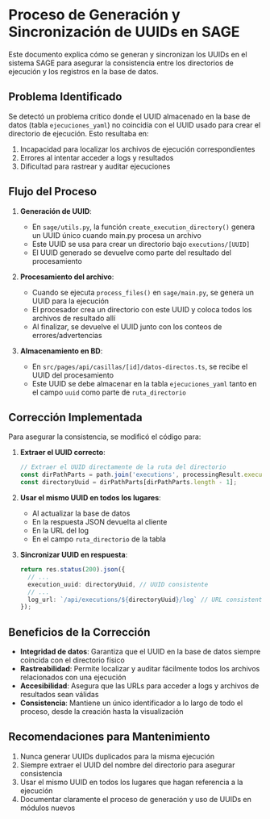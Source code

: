 # Proceso de Generación y Sincronización de UUIDs en SAGE

Este documento explica cómo se generan y sincronizan los UUIDs en el sistema SAGE para asegurar la consistencia entre los directorios de ejecución y los registros en la base de datos.

## Problema Identificado

Se detectó un problema crítico donde el UUID almacenado en la base de datos (tabla `ejecuciones_yaml`) no coincidía con el UUID usado para crear el directorio de ejecución. Esto resultaba en:

1. Incapacidad para localizar los archivos de ejecución correspondientes
2. Errores al intentar acceder a logs y resultados
3. Dificultad para rastrear y auditar ejecuciones

## Flujo del Proceso

1. **Generación de UUID**:
   - En `sage/utils.py`, la función `create_execution_directory()` genera un UUID único cuando main.py procesa un archivo
   - Este UUID se usa para crear un directorio bajo `executions/[UUID]`
   - El UUID generado se devuelve como parte del resultado del procesamiento

2. **Procesamiento del archivo**:
   - Cuando se ejecuta `process_files()` en `sage/main.py`, se genera un UUID para la ejecución
   - El procesador crea un directorio con este UUID y coloca todos los archivos de resultado allí
   - Al finalizar, se devuelve el UUID junto con los conteos de errores/advertencias

3. **Almacenamiento en BD**:
   - En `src/pages/api/casillas/[id]/datos-directos.ts`, se recibe el UUID del procesamiento
   - Este UUID se debe almacenar en la tabla `ejecuciones_yaml` tanto en el campo `uuid` como parte de `ruta_directorio`

## Corrección Implementada

Para asegurar la consistencia, se modificó el código para:

1. **Extraer el UUID correcto**:
   ```typescript
   // Extraer el UUID directamente de la ruta del directorio
   const dirPathParts = path.join('executions', processingResult.execution_uuid).split(path.sep);
   const directoryUuid = dirPathParts[dirPathParts.length - 1];
   ```

2. **Usar el mismo UUID en todos los lugares**:
   - Al actualizar la base de datos
   - En la respuesta JSON devuelta al cliente
   - En la URL del log
   - En el campo `ruta_directorio` de la tabla

3. **Sincronizar UUID en respuesta**:
   ```typescript
   return res.status(200).json({
     // ...
     execution_uuid: directoryUuid, // UUID consistente
     // ...
     log_url: `/api/executions/${directoryUuid}/log` // URL consistente
   });
   ```

## Beneficios de la Corrección

- **Integridad de datos**: Garantiza que el UUID en la base de datos siempre coincida con el directorio físico
- **Rastreabilidad**: Permite localizar y auditar fácilmente todos los archivos relacionados con una ejecución
- **Accesibilidad**: Asegura que las URLs para acceder a logs y archivos de resultados sean válidas
- **Consistencia**: Mantiene un único identificador a lo largo de todo el proceso, desde la creación hasta la visualización

## Recomendaciones para Mantenimiento

1. Nunca generar UUIDs duplicados para la misma ejecución
2. Siempre extraer el UUID del nombre del directorio para asegurar consistencia
3. Usar el mismo UUID en todos los lugares que hagan referencia a la ejecución
4. Documentar claramente el proceso de generación y uso de UUIDs en módulos nuevos
